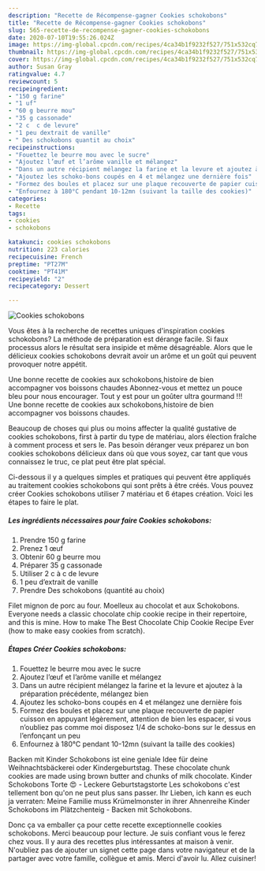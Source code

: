 ```yaml
---
description: "Recette de Récompense-gagner Cookies schokobons"
title: "Recette de Récompense-gagner Cookies schokobons"
slug: 565-recette-de-recompense-gagner-cookies-schokobons
date: 2020-07-10T19:55:26.024Z
image: https://img-global.cpcdn.com/recipes/4ca34b1f9232f527/751x532cq70/cookies-schokobons-photo-principale-de-la-recette.jpg
thumbnail: https://img-global.cpcdn.com/recipes/4ca34b1f9232f527/751x532cq70/cookies-schokobons-photo-principale-de-la-recette.jpg
cover: https://img-global.cpcdn.com/recipes/4ca34b1f9232f527/751x532cq70/cookies-schokobons-photo-principale-de-la-recette.jpg
author: Susan Gray
ratingvalue: 4.7
reviewcount: 5
recipeingredient:
- "150 g farine"
- "1 uf"
- "60 g beurre mou"
- "35 g cassonade"
- "2 c  c de levure"
- "1 peu dextrait de vanille"
- " Des schokobons quantit au choix"
recipeinstructions:
- "Fouettez le beurre mou avec le sucre"
- "Ajoutez l’œuf et l’arôme vanille et mélangez"
- "Dans un autre récipient mélangez la farine et la levure et ajoutez à la préparation précédente, mélangez bien"
- "Ajoutez les schoko-bons coupés en 4 et mélangez une dernière fois"
- "Formez des boules et placez sur une plaque recouverte de papier cuisson en appuyant légèrement, attention de bien les espacer, si vous n’oubliez pas comme moi disposez 1/4 de schoko-bons sur le dessus en l’enfonçant un peu"
- "Enfournez à 180°C pendant 10-12mn (suivant la taille des cookies)"
categories:
- Recette
tags:
- cookies
- schokobons

katakunci: cookies schokobons 
nutrition: 223 calories
recipecuisine: French
preptime: "PT27M"
cooktime: "PT41M"
recipeyield: "2"
recipecategory: Dessert

---
```



![Cookies schokobons](https://img-global.cpcdn.com/recipes/4ca34b1f9232f527/751x532cq70/cookies-schokobons-photo-principale-de-la-recette.jpg)

Vous êtes à la recherche de recettes uniques d'inspiration cookies schokobons? La méthode de préparation est dérange facile. Si faux processus alors le résultat sera insipide et même désagréable. Alors que le délicieux cookies schokobons devrait avoir un arôme et un goût qui peuvent provoquer notre appétit.

Une bonne recette de cookies aux schokobons,histoire de bien accompagner vos boissons chaudes Abonnez-vous et mettez un pouce bleu pour nous encourager. Tout y est pour un goûter ultra gourmand !!! Une bonne recette de cookies aux schokobons,histoire de bien accompagner vos boissons chaudes.

Beaucoup de choses qui plus ou moins affecter la qualité gustative de cookies schokobons, first à partir du type de matériau, alors élection fraîche à comment process et sers le. Pas besoin déranger veux préparez un bon cookies schokobons délicieux dans où que vous soyez, car tant que vous connaissez le truc, ce plat peut être plat spécial.


Ci-dessous il y a quelques simples et pratiques qui peuvent être appliqués au traitement cookies schokobons qui sont prêts à être créés. Vous pouvez créer Cookies schokobons utiliser 7 matériau et 6 étapes création. Voici les étapes to faire le plat.

<!--inarticleads1-->

##### Les ingrédients nécessaires pour faire Cookies schokobons:

1. Prendre 150 g farine
1. Prenez 1 œuf
1. Obtenir 60 g beurre mou
1. Préparer 35 g cassonade
1. Utiliser 2 c à c de levure
1.  1 peu d’extrait de vanille
1. Prendre  Des schokobons (quantité au choix)


Filet mignon de porc au four. Moelleux au chocolat et aux Schokobons. Everyone needs a classic chocolate chip cookie recipe in their repertoire, and this is mine. How to make The Best Chocolate Chip Cookie Recipe Ever (how to make easy cookies from scratch). 

<!--inarticleads2-->

##### Étapes Créer Cookies schokobons:

1. Fouettez le beurre mou avec le sucre
1. Ajoutez l’œuf et l’arôme vanille et mélangez
1. Dans un autre récipient mélangez la farine et la levure et ajoutez à la préparation précédente, mélangez bien
1. Ajoutez les schoko-bons coupés en 4 et mélangez une dernière fois
1. Formez des boules et placez sur une plaque recouverte de papier cuisson en appuyant légèrement, attention de bien les espacer, si vous n’oubliez pas comme moi disposez 1/4 de schoko-bons sur le dessus en l’enfonçant un peu
1. Enfournez à 180°C pendant 10-12mn (suivant la taille des cookies)


Backen mit Kinder Schokobons ist eine geniale Idee für deine Weihnachtsbäckerei oder Kindergeburtstag. These chocolate chunk cookies are made using brown butter and chunks of milk chocolate. Kinder Schokobons Torte 😍 - Leckere Geburtstagstorte Les schokobons c&#39;est tellement bon qu&#39;on ne peut plus sans passer. Ihr Lieben, ich kann es euch ja verraten: Meine Familie muss Krümelmonster in ihrer Ahnenreihe Kinder Schokobons im Plätzchenteig - Backen mit Schokobons. 


Donc ça va emballer ça pour cette recette exceptionnelle cookies schokobons. Merci beaucoup pour lecture. Je suis confiant vous le ferez chez vous. Il y aura des recettes plus  intéressantes at maison à venir. N'oubliez pas de ajouter un signet cette page dans votre navigateur et de la partager avec votre famille, collègue et amis. Merci d'avoir lu. Allez cuisiner!
